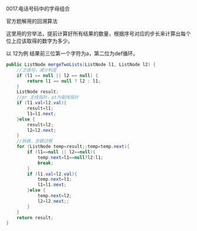 
0017.电话号码中的字母组合

[
](https://leetcode-cn.com/problems/letter-combinations-of-a-phone-number/)

官方题解用的回溯算法

这里用的穷举法，提前计算好所有结果的数量，根据序号对应的步长来计算出每个位上应该取得的数字为多少。

以 12为例 结果前三位第一个字符为a，第二位为def循环。

```java
public ListNode mergeTwoLists(ListNode l1, ListNode l2) {
    //卫语句，减少判定
    if (l1 == null || l2 == null) {
        return l1 == null ? l2 : l1;
    }
    ListNode result;
    //pr 主线指针，pt为副线指针
    if (l1.val<l2.val){
        result=l1;
        l1=l1.next;
    }else {
        result=l2;
        l2=l2.next;
    }
    //拆链，合链过程
    for (ListNode temp=result;;temp=temp.next){
        if (l1==null || l2==null){
            temp.next=l1==null?l2:l1;
            break;
        }
        if (l1.val<l2.val){
            temp.next=l1;
            l1=l1.next;
        }else {
            temp.next=l2;
            l2=l2.next;;
        }
    }
    return result;
}
```


